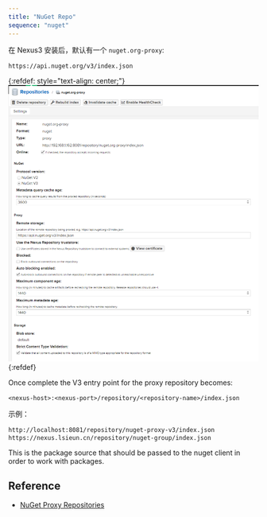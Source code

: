 ```yaml
---
title: "NuGet Repo"
sequence: "nuget"
---
```


在 Nexus3 安装后，默认有一个 `nuget.org-proxy`:

```text
https://api.nuget.org/v3/index.json
```

{:refdef: style="text-align: center;"}
![](/assets/images/nexus3/nuget/nuget-repo-nuget-org-proxy.png)
{:refdef}

Once complete the V3 entry point for the proxy repository becomes:

```text
<nexus-host>:<nexus-port>/repository/<repository-name>/index.json
```

示例：

```text
http://localhost:8081/repository/nuget-proxy-v3/index.json
https://nexus.lsieun.cn/repository/nuget-group/index.json
```

This is the package source that should be passed to the nuget client in order to work with packages.

## Reference

- [NuGet Proxy Repositories](https://help.sonatype.com/repomanager3/nexus-repository-administration/formats/nuget-repositories/nuget-proxy-repositories)
